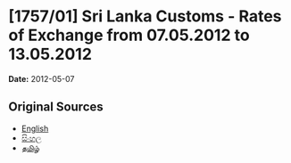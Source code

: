 # [1757/01] Sri Lanka Customs - Rates of Exchange from 07.05.2012 to 13.05.2012

**Date:** 2012-05-07

## Original Sources

- [English](https://documents.gov.lk/view/extra-gazettes/2012/5/1757-01_E.pdf)
- [සිංහල](https://documents.gov.lk/view/extra-gazettes/2012/5/1757-01_S.pdf)
- [தமிழ்](https://documents.gov.lk/view/extra-gazettes/2012/5/1757-01_T.pdf)
